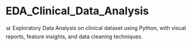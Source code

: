 # EDA_Clinical_Data_Analysis
📊 Exploratory Data Analysis on clinical dataset using Python, with visual reports, feature insights, and data cleaning techniques.

